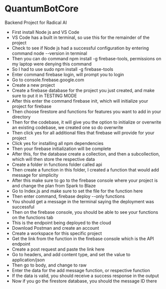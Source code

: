 # QuantumBotCore
Backend Project for Radical AI
- First install Node js and VS Code
- VS Code has a built in terminal, so use this for the remainder of the project
- Check to see if Node js had a successful configuration by entering command node --version in terminal
- Then you can do command npm install -g firebase-tools, permissions on my laptop were denying this command
- So I had to use sudo npm install -g firebase-tools
- Enter command firebase login, will prompt you to login
- Go to console.firebase.google.com
- Create a new project
- Create a firebase database for the project you just created, and make sure to put it in TESTING MODE
- After this enter the command firebase init, which will initialize your project for firebase
- Then choose firestore and functions for features you want to add in your directory
- Then for the codebase, it will give you the option to initialize or overwrite an existing codebase, we created one so do overwrite
- Then click yes for all additional files that firebase will provide for your project
- Click yes for installing all npm dependencies
- Then your firebase initialization will be complete
- After this, for the database create a collection, and then a subcollection, which will then store the respective data
- Create a folder in functions folder called api
- Then create a function in this folder, I created a function that would add message for simplicity
- After this make sure to go to the firebase console where your project is and change the plan from Spark to Blaze
- Go to Index.js and make sure to set the file for the function here
- Then enter command, firebase deploy --only functions
- You should get a message in the terminal saying the deployment was successful
- Then on the firebase console, you should be able to see your functions on the functions tab
- This is the endpoint being deployed to the cloud
- Download Postman and create an account
- Create a workspace for this specific project
- Get the link from the function in the firebase console which is the API endpoint
- Create a post request and paste the link here
- Go to headers, and add content type, and set the value to application/json
- Then go to body, and change to raw
- Enter the data for the add message function, or respective function
- If the data is valid, you should receive a success response in the output
- Now if you go the firestore database, you should the message ID there
